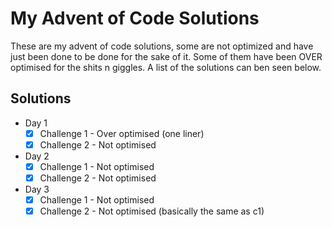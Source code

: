 # My Advent of Code Solutions

These are my advent of code solutions, some are not optimized and have just been done to be done for the sake of it. Some of them have been OVER optimised for the shits n giggles. A list of the solutions can ben seen below.

## Solutions

- Day 1
    - [x] Challenge 1 - Over optimised (one liner)
    - [x] Challenge 2 - Not optimised
- Day 2
    - [x] Challenge 1 - Not optimised
    - [x] Challenge 2 - Not optimised
- Day 3
    - [x] Challenge 1 - Not optimised
    - [x] Challenge 2 - Not optimised (basically the same as c1)